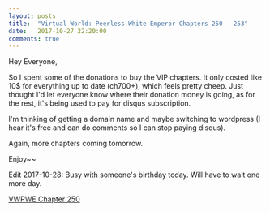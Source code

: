 ```yaml
---
layout: posts
title:  "Virtual World: Peerless White Emperor Chapters 250 - 253"
date:   2017-10-27 22:20:00
comments: true
---
```


Hey Everyone,

So I spent some of the donations to buy the VIP chapters. It only costed like 10$ for everything up to date (ch700+), which feels pretty cheep. Just thought I'd let everyone know where their donation money is going, as for the rest, it's being used to pay for disqus subscription.

I'm thinking of getting a domain name and maybe switching to wordpress (I hear it's free and can do comments so I can stop paying disqus).

Again, more chapters coming tomorrow.

Enjoy~~

Edit 2017-10-28: Busy with someone's birthday today. Will have to wait one more day.

[VWPWE Chapter 250][vwpwe0250]

[vwpwe0250]: {{site.url}}/translations/vwpwe/0250
